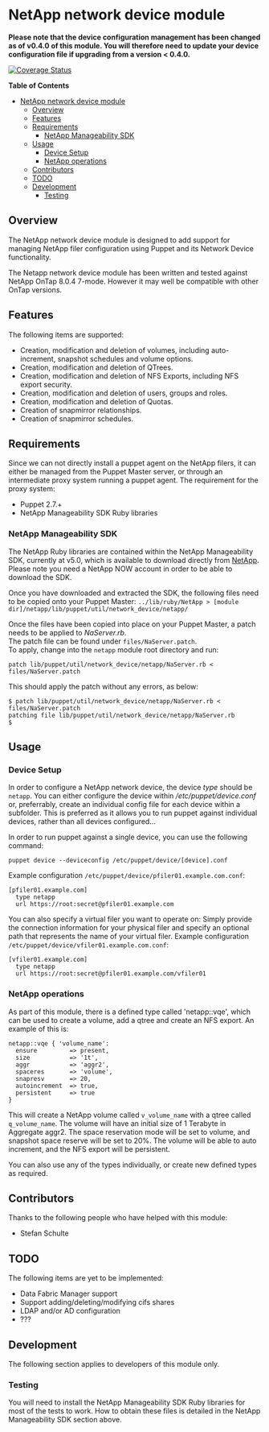 # NetApp network device module

**Please note that the device configuration management has been changed as of v0.4.0 of this module. 
You will therefore need to update your device configuration file if upgrading from a version < 0.4.0.**

[![Coverage Status](https://coveralls.io/repos/fatmcgav/fatmcgav-netapp/badge.png?branch=develop)](https://coveralls.io/r/fatmcgav/fatmcgav-netapp?branch=develop)

**Table of Contents**

- [NetApp network device module](#netapp-network-device-module)
	- [Overview](#overview)
	- [Features](#features)
	- [Requirements](#requirements)
		- [NetApp Manageability SDK](#netapp-manageability-sdk)
	- [Usage](#usage)
		- [Device Setup](#device-setup)
		- [NetApp operations](#netapp-operations)
	- [Contributors](#contributors)
	- [TODO](#todo)
	- [Development](#development)
		- [Testing](#testing)

## Overview
The NetApp network device module is designed to add support for managing NetApp filer configuration using Puppet and its Network Device functionality.

The Netapp network device module has been written and tested against NetApp OnTap 8.0.4 7-mode.
However it may well be compatible with other OnTap versions.

## Features
The following items are supported:

 * Creation, modification and deletion of volumes, including auto-increment, snapshot schedules and volume options.
 * Creation, modification and deletion of QTrees.
 * Creation, modification and deletion of NFS Exports, including NFS export security.
 * Creation, modification and deletion of users, groups and roles.
 * Creation, modification and deletion of Quotas. 
 * Creation of snapmirror relationships.
 * Creation of snapmirror schedules.
 
## Requirements
Since we can not directly install a puppet agent on the NetApp filers, it can either be managed from the Puppet Master server,
or through an intermediate proxy system running a puppet agent. The requirement for the proxy system:

 * Puppet 2.7.+
 * NetApp Manageability SDK Ruby libraries

### NetApp Manageability SDK
The NetApp Ruby libraries are contained within the NetApp Manageability SDK, currently at v5.0, which is available to download directly from [NetApp](http://support.netapp.com/NOW/cgi-bin/software?product=NetApp+Manageability+SDK&platform=All+Platforms).
Please note you need a NetApp NOW account in order to be able to download the SDK.

Once you have downloaded and extracted the SDK, the following files need to be copied onto your Puppet Master:
`../lib/ruby/NetApp > [module dir]/netapp/lib/puppet/util/network_device/netapp/`

Once the files have been copied into place on your Puppet Master, a patch needs to be applied to *NaServer.rb*.  
The patch file can be found under `files/NaServer.patch`.  
To apply, change into the `netapp` module root directory and run:
	
	patch lib/puppet/util/network_device/netapp/NaServer.rb < files/NaServer.patch

This should apply the patch without any errors, as below:

	$ patch lib/puppet/util/network_device/netapp/NaServer.rb < files/NaServer.patch
	patching file lib/puppet/util/network_device/netapp/NaServer.rb
	$
	

## Usage

### Device Setup
In order to configure a NetApp network device, the device *type* should be `netapp`.
You can either configure the device within */etc/puppet/device.conf* or, preferrably, create an individual config file for each device within a subfolder.
This is preferred as it allows you to run puppet against individual devices, rather than all devices configured...

In order to run puppet against a single device, you can use the following command:

    puppet device --deviceconfig /etc/puppet/device/[device].conf

Example configuration `/etc/puppet/device/pfiler01.example.com.conf`:

    [pfiler01.example.com]
      type netapp
      url https://root:secret@pfiler01.example.com

You can also specify a virtual filer you want to operate on: Simply
provide the connection information for your physical filer and specify
an optional path that represents the name of your virtual filer. Example
configuration `/etc/puppet/device/vfiler01.example.com.conf`:

    [vfiler01.example.com]
      type netapp
      url https://root:secret@pfiler01.example.com/vfiler01

### NetApp operations
As part of this module, there is a defined type called 'netapp::vqe', which can be used to create a volume, add a qtree and create an NFS export.
An example of this is:

    netapp::vqe { 'volume_name':
      ensure         => present,
      size           => '1t',
      aggr           => 'aggr2',
      spaceres       => 'volume',
      snapresv       => 20,
      autoincrement  => true,
      persistent     => true
    }

This will create a NetApp volume called `v_volume_name` with a qtree called `q_volume_name`.
The volume will have an initial size of 1 Terabyte in Aggregate aggr2.
The space reservation mode will be set to volume, and snapshot space reserve will be set to 20%.
The volume will be able to auto increment, and the NFS export will be persistent.

You can also use any of the types individually, or create new defined types as required.

## Contributors
Thanks to the following people who have helped with this module:
 * Stefan Schulte

## TODO
The following items are yet to be implemented:

 * Data Fabric Manager support
 * Support adding/deleting/modifying cifs shares
 * LDAP and/or AD configuration
 * ???

## Development

The following section applies to developers of this module only.

### Testing

You will need to install the NetApp Manageability SDK Ruby libraries for most of the tests to work.
How to obtain these files is detailed in the NetApp Manageability SDK section above.
